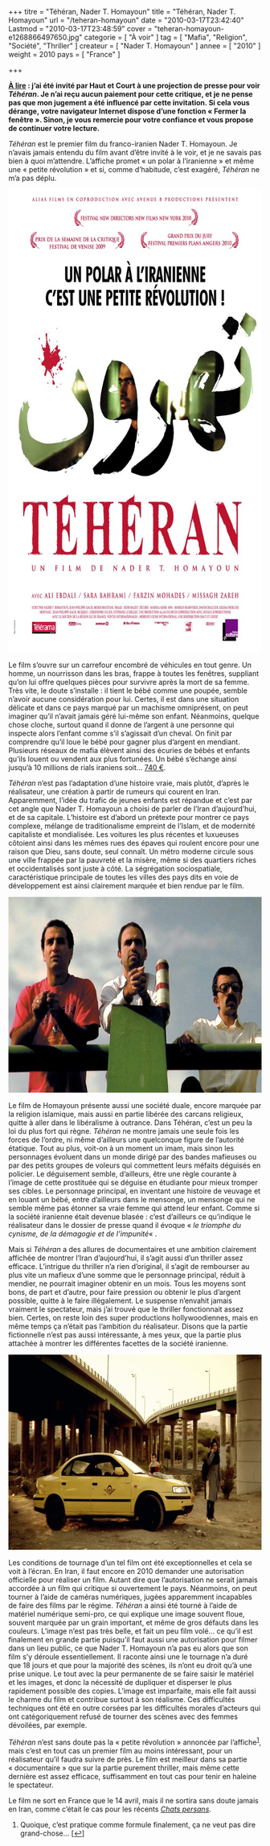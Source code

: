 +++
titre = "Téhéran, Nader T. Homayoun"
title = "Téhéran, Nader T. Homayoun"
url = "/teheran-homayoun"
date = "2010-03-17T23:42:40"
Lastmod = "2010-03-17T23:48:59"
cover = "teheran-homayoun-e1268866497650.jpg"
categorie = [ "À voir" ]
tag = [ "Mafia", "Religion", "Société", "Thriller" ]
createur = [ "Nader T. Homayoun" ]
annee = [ "2010" ]
weight = 2010
pays = [ "France" ]

+++

<p><strong><span style="text-decoration: underline;">À lire</span> : j’ai été invité par Haut et Court à une projection de presse pour voir <em>Téhéran</em>. Je n’ai reçu aucun paiement pour cette critique, et je ne pense pas que mon jugement a été influencé par cette invitation. Si cela vous dérange, votre navigateur Internet dispose d’une fonction « Fermer la fenêtre ». Sinon, je vous remercie pour votre confiance et vous propose de continuer votre lecture.</strong></p>
<p><em>Téhéran</em> est le premier film du franco-iranien Nader T. Homayoun. Je n&rsquo;avais jamais entendu du film avant d&rsquo;être invité à le voir, et je ne savais pas bien à quoi m&rsquo;attendre. L&rsquo;affiche promet &laquo;&nbsp;un polar à l&rsquo;iranienne&nbsp;&raquo; et même une &laquo;&nbsp;petite révolution&nbsp;&raquo; et si, comme d&rsquo;habitude, c&rsquo;est exagéré, <em>Téhéran</em> ne m&rsquo;a pas déplu.</p>
<p><a href="http://www.allocine.fr/film/fichefilm_gen_cfilm=177037.html"> </a></p>
<p style="text-align: center;"><a href="http://www.allocine.fr/film/fichefilm_gen_cfilm=177037.html"></a></p>
<p><a href="http://www.allocine.fr/film/fichefilm_gen_cfilm=177037.html"></p>
<div style="text-align: center;"><img class="aligncenter" src="teheran-homayoun-affiche.jpg" border="0" alt="teheran-homayoun-affiche.jpg" width="690" height="920" /></div>
<p></a></p>
<p>Le film s&rsquo;ouvre sur un carrefour encombré de véhicules en tout genre. Un homme, un nourrisson dans les bras, frappe à toutes les fenêtres, suppliant qu&rsquo;on lui offre quelques pièces pour survivre après la mort de sa femme. Très vite, le doute s&rsquo;installe : il tient le bébé comme une poupée, semble n&rsquo;avoir aucune considération pour lui. Certes, il est dans une situation délicate et dans ce pays marqué par un machisme omniprésent, on peut imaginer qu&rsquo;il n&rsquo;avait jamais géré lui-même son enfant. Néanmoins, quelque chose cloche, surtout quand il donne de l&rsquo;argent à une personne qui inspecte alors l&rsquo;enfant comme s&rsquo;il s&rsquo;agissait d&rsquo;un cheval. On finit par comprendre qu&rsquo;il loue le bébé pour gagner plus d&rsquo;argent en mendiant. Plusieurs réseaux de mafia élèvent ainsi des écuries de bébés et enfants qu&rsquo;ils louent ou vendent aux plus fortunées. Un bébé s&rsquo;échange ainsi jusqu&rsquo;à 10 millions de rials iraniens soit&#8230; <a href="http://irr.cer24.com/eur/?q=10000000">740 €</a>.</p>
<p><em>Téhéran</em> n&rsquo;est pas l&rsquo;adaptation d&rsquo;une histoire vraie, mais plutôt, d&rsquo;après le réalisateur, une création à partir de rumeurs qui courent en Iran. Apparemment, l&rsquo;idée du trafic de jeunes enfants est répandue et c&rsquo;est par cet angle que Nader T. Homayoun a choisi de parler de l&rsquo;Iran d&rsquo;aujourd&rsquo;hui, et de sa capitale. L&rsquo;histoire est d&rsquo;abord un prétexte pour montrer ce pays complexe, mélange de traditionalisme empreint de l&rsquo;Islam, et de modernité capitaliste et mondialisée. Les voitures les plus récentes et luxueuses côtoient ainsi dans les mêmes rues des épaves qui roulent encore pour une raison que Dieu, sans doute, seul connaît. Un métro moderne circule sous une ville frappée par la pauvreté et la misère, même si des quartiers riches et occidentalisés sont juste à côté. La ségrégation sociospatiale, caractéristique principale de toutes les villes des pays dits en voie de développement est ainsi clairement marquée et bien rendue par le film.</p>
<div style="text-align: center;"><img class="aligncenter" src="teheran-nader-t-homayoun.jpg" border="0" alt="teheran-nader-t-homayoun.jpg" width="690" height="389" /></div>
<p>Le film de Homayoun présente aussi une société duale, encore marquée par la religion islamique, mais aussi en partie libérée des carcans religieux, quitte à aller dans le libéralisme à outrance. Dans Téhéran, c&rsquo;est un peu la loi du plus fort qui règne. <em>Téhéran</em> ne montre jamais une seule fois les forces de l&rsquo;ordre, ni même d&rsquo;ailleurs une quelconque figure de l&rsquo;autorité étatique. Tout au plus, voit-on à un moment un imam, mais sinon les personnages évoluent dans un monde dirigé par des bandes mafieuses ou par des petits groupes de voleurs qui commettent leurs méfaits déguisés en policier. Le déguisement semble, d&rsquo;ailleurs, être une règle courante à l&rsquo;image de cette prostituée qui se déguise en étudiante pour mieux tromper ses cibles. Le personnage principal, en inventant une histoire de veuvage et en louant un bébé, entre d&rsquo;ailleurs dans le mensonge, un mensonge qui ne semble même pas étonner sa vraie femme qui attend leur enfant. Comme si la société iranienne était devenue blasée : c&rsquo;est d&rsquo;ailleurs ce qu&rsquo;indique le réalisateur dans le dossier de presse quand il évoque &laquo;&nbsp;<em>le triomphe du cynisme, de la démagogie et de l&rsquo;impunité</em>&laquo;&nbsp;.</p>
<p>Mais si <em>Téhéran</em> a des allures de documentaires et une ambition clairement affichée de montrer l&rsquo;Iran d&rsquo;aujourd&rsquo;hui, il s&rsquo;agit aussi d&rsquo;un thriller assez efficace. L&rsquo;intrigue du thriller n&rsquo;a rien d&rsquo;original, il s&rsquo;agit de rembourser au plus vite un mafieux d&rsquo;une somme que le personnage principal, réduit à mendier, ne pourrait imaginer obtenir en un mois. Tous les moyens sont bons, de part et d&rsquo;autre, pour faire pression ou obtenir le plus d&rsquo;argent possible, quitte à le faire illégalement. Le suspense n&rsquo;envahit jamais vraiment le spectateur, mais j&rsquo;ai trouvé que le thriller fonctionnait assez bien. Certes, on reste loin des super productions hollywoodiennes, mais en même temps ça n&rsquo;était pas l&rsquo;ambition du réalisateur. Disons que la partie fictionnelle n&rsquo;est pas aussi intéressante, à mes yeux, que la partie plus attachée à montrer les différentes facettes de la société iranienne.</p>
<div style="text-align: center;"><img class="aligncenter" src="homayoun-teheran.jpg" border="0" alt="homayoun-teheran.jpg" width="690" height="388" /></div>
<p>Les conditions de tournage d&rsquo;un tel film ont été exceptionnelles et cela se voit à l&rsquo;écran. En Iran, il faut encore en 2010 demander une autorisation officielle pour réaliser un film. Autant dire que l&rsquo;autorisation ne serait jamais accordée à un film qui critique si ouvertement le pays. Néanmoins, on peut tourner à l&rsquo;aide de caméras numériques, jugées apparemment incapables de faire des films par le régime. <em>Téhéran</em> a ainsi été tourné à l&rsquo;aide de matériel numérique semi-pro, ce qui explique une image souvent floue, souvent marquée par un grain important, et même de gros défauts dans les couleurs. L&rsquo;image n&rsquo;est pas très belle, et fait un peu film volé… ce qu&rsquo;il est finalement en grande partie puisqu&rsquo;il faut aussi une autorisation pour filmer dans un lieu public, ce que Nader T. Homayoun n&rsquo;a pas eu alors que son film s&rsquo;y déroule essentiellement. Il raconte ainsi une le tournage n&rsquo;a duré que 18 jours et que pour la majorité des scènes, ils n&rsquo;ont eu droit qu&rsquo;à une prise unique. Le tout avec la peur permanente de se faire saisir le matériel et les images, et donc la nécessité de dupliquer et disperser le plus rapidement possible des copies. L&rsquo;image est imparfaite, mais elle fait aussi le charme du film et contribue surtout à son réalisme. Ces difficultés techniques ont été en outre corsées par les difficultés morales d&rsquo;acteurs qui ont catégoriquement refusé de tourner des scènes avec des femmes dévoilées, par exemple.</p>
<p><em>Téhéran</em> n&rsquo;est sans doute pas la &laquo;&nbsp;petite révolution&nbsp;&raquo; annoncée par l&rsquo;affiche<sup><a href="#footnote_0_3033" id="identifier_0_3033" class="footnote-link footnote-identifier-link" title="Quoique, c&rsquo;est pratique comme formule finalement, &ccedil;a ne veut pas dire grand-chose&hellip;">1</a></sup>, mais c&rsquo;est en tout cas un premier film au moins intéressant, pour un réalisateur qu&rsquo;il faudra suivre de près. Le film est meilleur dans sa partie &laquo;&nbsp;documentaire&nbsp;&raquo; que sur la partie purement thriller, mais même cette dernière est assez efficace, suffisamment en tout cas pour tenir en haleine le spectateur.</p>
<p>Le film ne sort en France que le 14 avril, mais il ne sortira sans doute jamais en Iran, comme c&rsquo;était le cas pour les récents <em><a href="http://voiretmanger.fr/?p=2370">Chats persans</a></em>.</p>
<ol class="footnotes"><li id="footnote_0_3033" class="footnote">Quoique, c&rsquo;est pratique comme formule finalement, ça ne veut pas dire grand-chose… [<a href="#identifier_0_3033" class="footnote-link footnote-back-link">&#8617;</a>]</li></ol>

